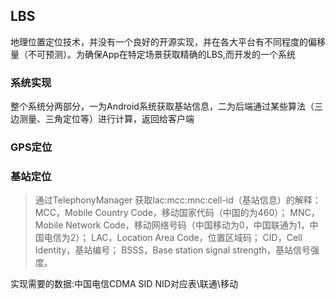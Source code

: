 ## LBS
地理位置定位技术，并没有一个良好的开源实现，并在各大平台有不同程度的偏移量（不可预测）。为确保App在特定场景获取精确的LBS,而开发的一个系统

### 系统实现
整个系统分两部分，一为Android系统获取基站信息，二为后端通过某些算法（三边测量、三角定位等）进行计算，返回给客户端

### GPS定位

### 基站定位
> 通过TelephonyManager 获取lac:mcc:mnc:cell-id（基站信息）的解释：
 MCC，Mobile Country Code，移动国家代码（中国的为460）；
 MNC，Mobile Network Code，移动网络号码（中国移动为0，中国联通为1，中国电信为2）； 
 LAC，Location Area Code，位置区域码；
 CID，Cell Identity，基站编号；
 BSSS，Base station signal strength，基站信号强度。

实现需要的数据:中国电信CDMA SID NID对应表\联通\移动
